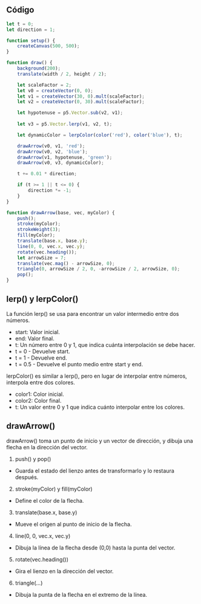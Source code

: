 ## Código
``` js
let t = 0; 
let direction = 1; 

function setup() {
    createCanvas(500, 500);
}

function draw() {
    background(200);
    translate(width / 2, height / 2); 

    let scaleFactor = 2;
    let v0 = createVector(0, 0);
    let v1 = createVector(30, 0).mult(scaleFactor); 
    let v2 = createVector(0, 30).mult(scaleFactor); 

    let hypotenuse = p5.Vector.sub(v2, v1); 
    
    let v3 = p5.Vector.lerp(v1, v2, t);

    let dynamicColor = lerpColor(color('red'), color('blue'), t);

    drawArrow(v0, v1, 'red');    
    drawArrow(v0, v2, 'blue');   
    drawArrow(v1, hypotenuse, 'green'); 
    drawArrow(v0, v3, dynamicColor); 

    t += 0.01 * direction;

    if (t >= 1 || t <= 0) {
        direction *= -1; 
    }
}

function drawArrow(base, vec, myColor) {
    push();
    stroke(myColor);
    strokeWeight(3);
    fill(myColor);
    translate(base.x, base.y);
    line(0, 0, vec.x, vec.y);
    rotate(vec.heading());
    let arrowSize = 7;
    translate(vec.mag() - arrowSize, 0);
    triangle(0, arrowSize / 2, 0, -arrowSize / 2, arrowSize, 0);
    pop();
}
```
## lerp() y lerpColor()
La función lerp() se usa para encontrar un valor intermedio entre dos números.

* start: Valor inicial.
* end: Valor final.
* t: Un número entre 0 y 1, que indica cuánta interpolación se debe hacer.
* t = 0 - Devuelve start.
* t = 1 - Devuelve end.
* t = 0.5 - Devuelve el punto medio entre start y end.

lerpColor() es similar a lerp(), pero en lugar de interpolar entre números, interpola entre dos colores.

* color1: Color inicial.
* color2: Color final.
* t: Un valor entre 0 y 1 que indica cuánto interpolar entre los colores.

## drawArrow()
drawArrow() toma un punto de inicio y un vector de dirección, y dibuja una flecha en la dirección del vector.

1. push() y pop()
* Guarda el estado del lienzo antes de transformarlo y lo restaura después.
2. stroke(myColor) y fill(myColor)
* Define el color de la flecha.
3. translate(base.x, base.y)
* Mueve el origen al punto de inicio de la flecha.
4. line(0, 0, vec.x, vec.y)
* Dibuja la línea de la flecha desde (0,0) hasta la punta del vector.
5. rotate(vec.heading())
* Gira el lienzo en la dirección del vector.
6. triangle(...)
* Dibuja la punta de la flecha en el extremo de la línea.
